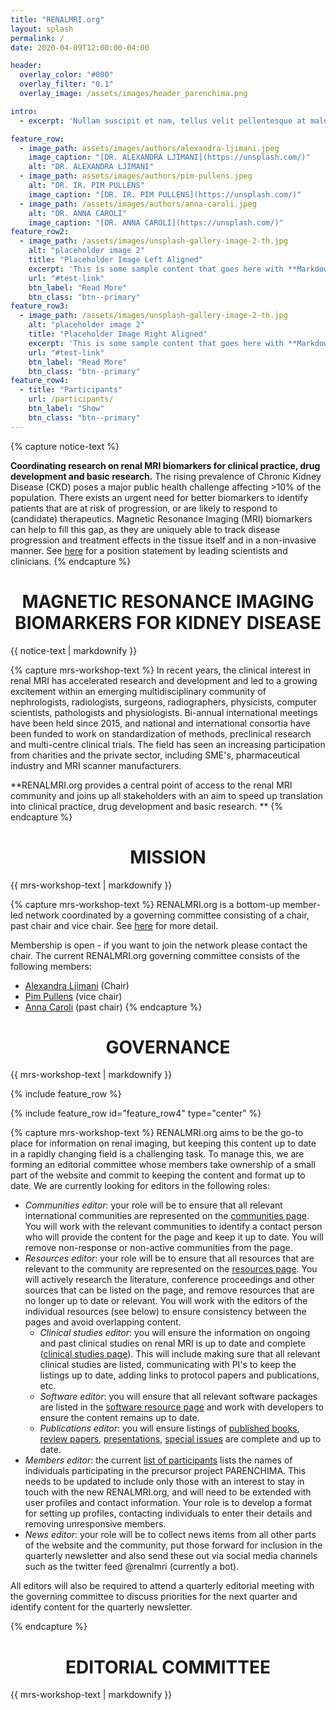 ```yaml
---
title: "RENALMRI.org"
layout: splash
permalink: /
date: 2020-04-09T12:00:00-04:00

header:
  overlay_color: "#000"
  overlay_filter: "0.1"
  overlay_image: /assets/images/header_parenchima.png

intro:
  - excerpt: 'Nullam suscipit et nam, tellus velit pellentesque at malesuada, enim eaque. Quis nulla, netus tempor in diam gravida tincidunt, *proin faucibus* voluptate felis id sollicitudin. Centered with `type="center"`'

feature_row:
  - image_path: assets/images/authors/alexandra-ljimani.jpeg
    image_caption: "[DR. ALEXANDRA LJIMANI](https://unsplash.com/)"
    alt: "DR. ALEXANDRA LJIMANI"
  - image_path: assets/images/authors/pim-pullens.jpeg
    alt: "DR. IR. PIM PULLENS"
    image_caption: "[DR. IR. PIM PULLENS](https://unsplash.com/)"
  - image_path: /assets/images/authors/anna-caroli.jpeg
    alt: "DR. ANNA CAROLI"
    image_caption: "[DR. ANNA CAROLI](https://unsplash.com/)"
feature_row2:
  - image_path: /assets/images/unsplash-gallery-image-2-th.jpg
    alt: "placeholder image 2"
    title: "Placeholder Image Left Aligned"
    excerpt: 'This is some sample content that goes here with **Markdown** formatting. Left aligned with `type="left"`'
    url: "#test-link"
    btn_label: "Read More"
    btn_class: "btn--primary"
feature_row3:
  - image_path: /assets/images/unsplash-gallery-image-2-th.jpg
    alt: "placeholder image 2"
    title: "Placeholder Image Right Aligned"
    excerpt: 'This is some sample content that goes here with **Markdown** formatting. Right aligned with `type="right"`'
    url: "#test-link"
    btn_label: "Read More"
    btn_class: "btn--primary"
feature_row4:
  - title: "Participants"
    url: /participants/
    btn_label: "Show"
    btn_class: "btn--primary"
---
```


{% capture notice-text %}

**Coordinating research on renal MRI biomarkers for clinical practice, drug development and basic research.**
The rising prevalence of Chronic Kidney Disease (CKD) poses a major public health challenge affecting >10% of the population. There exists an urgent need for better biomarkers to identify patients that are at risk of progression, or are likely to respond to (candidate) therapeutics. Magnetic Resonance Imaging (MRI) biomarkers can help to fill this gap, as they are uniquely able to track disease progression and treatment effects in the tissue itself and in a non-invasive manner. See [here](https://academic.oup.com/ndt/article/33/suppl_2/ii4/5078407?login=false) for a position statement by leading scientists and clinicians.
{% endcapture %}

<div class="notice--info" align="justify">
  <h1 align="center">MAGNETIC RESONANCE IMAGING
BIOMARKERS FOR KIDNEY DISEASE</h1>
  {{ notice-text | markdownify }}
</div>

{% capture mrs-workshop-text %}
In recent years, the clinical interest in renal MRI has accelerated research and development and led to a growing excitement within an emerging multidisciplinary community of nephrologists, radiologists, surgeons, radiographers, physicists, computer scientists, pathologists and physiologists. Bi-annual international meetings have been held since 2015, and national and international consortia have been funded to work on standardization of methods, preclinical research and multi-centre clinical trials. The field has seen an increasing participation from charities and the private sector, including SME's, pharmaceutical industry and MRI scanner manufacturers.

**RENALMRI.org provides a central point of access to the renal MRI community and joins up all stakeholders with an aim to speed up translation into clinical practice, drug development and basic research. **
{% endcapture %}


<div class="notice--success" align="justify">
  <h1 align="center">MISSION</h1>
  {{ mrs-workshop-text | markdownify }}
</div>

{% capture mrs-workshop-text %}
RENALMRI.org is a bottom-up member-led network coordinated by a governing committee consisting of a chair, past chair and vice chair. See [here](https://renalmri.org/governance/) for more detail.

Membership is open - if you want to join the network please contact the chair. The current RENALMRI.org governing committee consists of the following members:
- [Alexandra Ljimani](mailto:alexandra_ljimani@yahoo.de) (Chair)
- [Pim Pullens](mailto:Pim.Pullens@uzgent.be) (vice chair)
- [Anna Caroli](mailto:acaroli@marionegri.it) (past chair)
{% endcapture %}


<div class="notice--success" align="justify">
  <h1 align="center">GOVERNANCE</h1>
  {{ mrs-workshop-text | markdownify }}
</div>


{% include feature_row %}

{% include feature_row id="feature_row4" type="center" %}
<!-- {% include feature_row id="intro" type="center" %} -->

{% capture mrs-workshop-text %}
RENALMRI.org aims to be the go-to place for information on renal imaging, but keeping this content up to date in a rapidly changing field is a challenging task. To manage this, we are forming an editorial committee whose members take ownership of a small part of the website and commit to keeping the content and format up to date. We are currently looking for editors in the following roles:

- *Communities editor*: your role will be to ensure that all relevant international communities are represented on the [communities page](https://renalmri.org/community/). You will work with the relevant communities to identify a contact person who will provide the content for the page and keep it up to date. You will remove non-response or non-active communities from the page.
- *Resources editor*: your role will be to ensure that all resources that are relevant to the community are represented on the [resources page](https://renalmri.org/resources/). You will actively research the literature, conference proceedings and other sources that can be listed on the page, and remove resources that are no longer up to date or relevant. You will work with the editors of the individual resources (see below) to ensure consistency between the pages and avoid overlapping content.
  - *Clinical studies editor*: you will ensure the information on ongoing and past clinical studies on renal MRI is up to date and complete ([clinical studies page](https://renalmri.org/resources/studies/)). This will include making sure that all relevant clinical studies are listed, communicating with PI's to keep the listings up to date, adding links to protocol papers and publications, etc.
  - *Software editor*: you will ensure that all relevant software packages are listed in the [software resource page](https://renalmri.org/resources/software/) and work with developers to ensure the content remains up to date.
  - *Publications editor*: you will ensure listings of [published books](https://renalmri.org/resources/books/), [review papers](https://renalmri.org/resources/reviews/), [presentations](https://renalmri.org/resources/presentations/), [special issues](https://renalmri.org/resources/issues/) are complete and up to date.
- *Members editor*: the current [list of participants](https://renalmri.org/participants/) lists the names of individuals participating in the precursor project PARENCHIMA. This needs to be updated to include only those with an interest to stay in touch with the new RENALMRI.org, and will need to be extended with user profiles and contact information. Your role is to develop a format for setting up profiles, contacting individuals to enter their details and removing unresponsive members.
- *News editor*: your role will be to collect news items from all other parts of the website and the community, put those forward for inclusion in the quarterly newsletter and also send these out via social media channels such as the twitter feed @renalmri (currently a bot).

 
All editors will also be required to attend a quarterly editorial meeting with the governing committee to discuss priorities for the next quarter and identify content for the quarterly newsletter. 

{% endcapture %}


<div class="notice--success" align="justify">
  <h1 align="center">EDITORIAL COMMITTEE</h1>
  {{ mrs-workshop-text | markdownify }}
</div>
